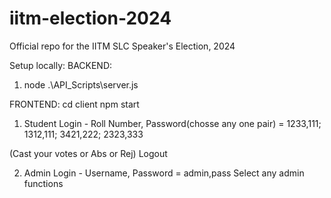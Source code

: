 # iitm-election-2024
Official repo for the IITM SLC Speaker's Election, 2024

Setup locally:
BACKEND: 
1. node .\API_Scripts\server.js

FRONTEND:
cd client
npm start

1) Student Login - Roll Number, Password(chosse any one pair) = 1233,111; 1312,111; 3421,222; 2323,333

(Cast your votes or Abs or Rej)
Logout

2) Admin Login - Username, Password = admin,pass
   Select any admin functions
